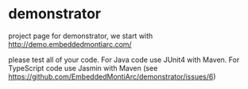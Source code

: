 <!-- (c) https://github.com/MontiCore/monticore -->
# demonstrator

project page for demonstrator, we start with http://demo.embeddedmontiarc.com/

please test all of your code. For Java code use JUnit4 with Maven. For TypeScript code use Jasmin with Maven (see https://github.com/EmbeddedMontiArc/demonstrator/issues/6)
